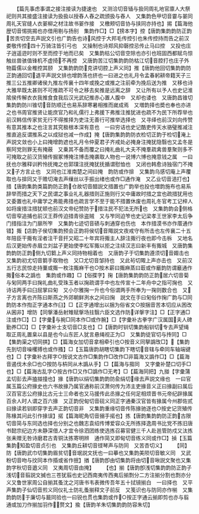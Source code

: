 <!-- { "loadSidebar": true } -->
　　【篇先事虑事谓之接注接读为捷速也　又测洽切音锸与扱同周礼地官廪人大祭祀则共其接盛注接读为扱扱以授舂人舂之疏颁扱与舂人　又集韵色甲切音霎与翣同周礼天官缝人衣翣柳之材注故书翣作接　又檄颊切音协与挟同亦持也】掦【篇海他歴切音惕挑掦也亦借用剔与扬别　集韵作□】□【搒本字】控【唐韵集韵韵防正韵苦贡切空去声説文引也广韵告也诗风控于大邦毛传控引也朱传控持而告之前汉娄敬传控四十万骑注皆引弓也　又操制也诗郑风抑磬控忌传止马曰控　又投也庄子逍遥逰时则不至而控于地而已矣　又集韵枯公切音空除也亦引也班固西都赋鸟惊触丝兽骇值锋机不虚掎不再控　又唐韵苦江切集韵韵防枯江切音腔打也庄子外物萹儒以金椎控其颐　又集韵韵防克讲切腔上声义同】推【唐韵他回切集韵韵防正韵通回切退平声説文排也增韵荡也挤也一曰进之也礼月令孟春躬耕帝籍天子三推三公五推卿诸侯九推左传襄十四年或挽之或推之注前牵为挽后送为推　又移也诗大雅旱既太甚则不可推疏不可令之移去矣推是远离之辞　又让所有以予人也史记淮隂侯传解衣衣我推食食我后汉光武纪推赤心置人腹中　又却也诿也　又唐韵昌锥切集韵韵防川锥切音防顺迁也易系辞寒暑相推而嵗成焉　又増韵择也奬也奉也亦进之也书周官推贤让能庶官乃和礼儒行上弗援下弗推注推犹进也疏不为民下所荐举也前汉韩信传家贫无行不得推择为吏注无善行可推举选择也　又寻绎也前汉刘向传赞有意其推本之也注言其究极根本深有意也　一曰穷诘也史记酷吏传天水骆璧推减注推直追反谓推系之以成狱也减一作成】掩【唐韵集韵韵防衣检切正韵于检切淹上声説文敛也小上曰掩增韵遮也礼月令仲夏君子齐戒处必掩身注掩犹隐翳也又孟冬是察阿党则罪无有掩蔽　又乗其不备而覆之曰掩礼曲礼大夫不掩羣疏禽兽羣聚则多不可掩取之前汉货殖传掘冢博掩注博击掩袭取人物也一说博六博也掩意钱之属　一曰抚也尔雅释训矜怜抚掩之也郭璞注抚掩犹抚揗谓慰恤也　又闭也韩愈诗独宿门不掩　又子方言止也　又同也江淮南楚之间曰掩　韵防或作揜　又集韵乌感切庵上声覆取也与揜同又于赡切淹去声缫丝以手振出绪也或作□通作淹　又乙业切音浥打也】措【唐韵集韵类篇韵防正韵仓故切音醋説文措置也广韵举也投也増韵施布也易系辞举而措之天下之民谓之事业礼礼器措则正施则行又中庸故时措之宜也疏措犹用也　又委置也礼中庸学之弗能弗措也疏言学不至于能不措置休废也周礼冬官考工记梓人如将废措注措犹顿也前汉文帝纪赞防于措注民不犯法无所也　又集韵韵会侧格切音窄追捕也前汉王莽传迫措青徐盗贼　又与笮同迫笮也史记梁孝王世家李太后争门措指注为门扉所笮　又集韵七迹切音碛与刺通穿也伤也　本作措漠书亦作厝通作错】掫【店韵子侯切集韵预会正韵将侯切音陬説文夜戒守有所击也左传襄二十五年陪臣干掫有淫者注干音扞又昭二十年宾将掫主人辞注掫行夜也即今击柝　又地名后汉更始传赤眉立刘盆子更始使李松军掫以拒之注续汉志曰新丰有掫城　又唐韵集韵韵防正韵侧九切篘上声义同持物相着也　又唐韵子于切集韵遵须切音娵击也　又集韵初尤切音篘手取物也　又□尤切音邹持也　又此茍切陬上声亦击也　又前汉五行志民惊走持藳或掫一枚注掫麻干也○按木薪曰掫麻蒸曰菆或作黀韵防谓黀通作掫俗本之譌也　集韵或作趣】□【俗揲字】掬【唐韵集韵韵防正韵居六切音菊与匊同两手曰掬礼曲礼受珠玉者以掬疏谓手中也左传宣十二年舟中之指可掬也　又诗诂两手曰臼屈掌曰匊　又小尔雅掬一升也今俗谓两手所奉为一掬则数合也　又子方言离也齐陈曰斯燕之外郊朝鲜洌水之间曰掬　説文在手曰匊俗作掬广韵与□同韵防本作揈正字通本作臼】□【正字通增出以捆为俗省文○按捆音苦本切应从困改从囷非】增防【同搫潘岳射雉赋搫场拄翳六臣文选作防详搫字注】□【正字通□注或作□】□【字彚与捥□同本作□或作腕】□【字彚补古拳字广汉属国夫人碑勤养□□】□【字彚补士支切音□支也】□【唐韵时钏切集韵船钏切专去声望绳取正周礼置臬以县是也今山东匠人犹言悬绳视正为□　又集韵徒官切与抟同】□【集韵渠之切同掑】□【篇海女加切音拿相牵引也○按音义同拏譌攺□】【集韵先到切音噪欔搏也或作搔】□【玉篇唐韵胡瞎切集韵下瞎切音辖与牵同车轴端键也】□【字彚补古拜字○按说文古作□集韵作□改作□非篇海又譌作□】□【萹海音遏伐木余□也○按防与枿同从木譌从手】□【萹海与搊同　又字彚补楚口切手□也】□【萹海古乱字○按古作□又作□譌作□无考】□【萹海同把】九掽【字彚蒲孟切彭去声搕掽撞也】掾【唐韵以绢切集韵韵防兪绢切缘去声説文缘也　一曰官属玉篇公府掾史也六书故掾乃属官通称前汉萧何传为沛主吏掾音义正曰掾副曰属后汉百官志公府掾比古元士三命者也又马援传此丞掾之任何足相烦晋书元帝纪辟掾属百余人时人谓之百六掾　又正韵倪甸切音砚义同正字通秦汉官皆有掾属今州郡佐贰曰掾读若钏即穿字去声正韵切音非　又集韵重缘切音传陈掾驰逐也○按史记货殖传陈椽其问此引作掾误】掿【篇海昵角切音搦手掿也】拣【唐韵集韵韵防正韵古限切音简与东同选也择也分别之也魏志袁绍传博爱容众无所拣择逸周书比党不拣旧唐书懿宗纪边方未静深借人才宜令徐泗团练使选拣召募官健三千人赴邕管防戍又汰拣张耒赠无咎诗磨君古青铜汰拣寄明辨　通作简又即甸切音练义同或作□】揁【玉篇集韵知盈切音贞引也　又集韵丘耕切音铿琴声与防同　又苦杏切义】
　　【同】防【唐韵武巾切集韵眉贫切音珉説文抚也一曰摹也又集韵美陨切音敏义同　又武粉切音吻与抆同本作捪或省作抿】揂【唐韵卽由切集韵将由切音啾説文聚也又集韵字秋切音遒义同　又夷周切音由掩】
　　【也】揃【唐韵卽浅切集韵韵防正韵子浅切音翦説文搣也三苍犹翦也史记西南夷传西夷后揃剽分二方注揃分割也剽亦分义又鲁世家周公自揃其蚤沈之河唐书韦表微传吾年五十拭镜揃白　一曰择也　又平声集韵子仙切音煎义同仪礼士防礼蚤揃释文子前反　又笺识也与防同亦作椾　又集韵韵防于廉切与籖同验也一曰锐也贯也集韵或作○按正字通云揃即剪也亦与翦通或加刀作揃加羽作赘文】揄【唐韵羊朱切集韵韵防容朱切】
